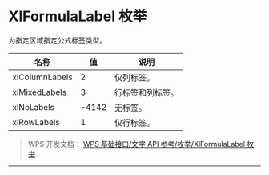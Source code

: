 # XlFormulaLabel 枚举

为指定区域指定公式标签类型。

| 名称           | 值    | 说明             |
|----------------|-------|------------------|
| xlColumnLabels | 2     | 仅列标签。       |
| xlMixedLabels  | 3     | 行标签和列标签。 |
| xlNoLabels     | -4142 | 无标签。         |
| xlRowLabels    | 1     | 仅行标签。       |

> WPS 开发文档： [WPS 基础接口/文字 API 参考/枚举/XlFormulaLabel 枚举](https://qn.cache.wpscdn.cn/encs/doc/office_v19/topics/WPS%20%E5%9F%BA%E7%A1%80%E6%8E%A5%E5%8F%A3/%E6%96%87%E5%AD%97%20API%20%E5%8F%82%E8%80%83/%E6%9E%9A%E4%B8%BE/XlFormulaLabel%20%E6%9E%9A%E4%B8%BE.html)

------------------------------------------------------------------------
